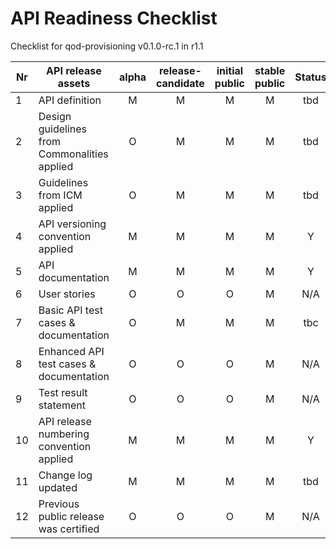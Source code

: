 # API Readiness Checklist

Checklist for qod-provisioning v0.1.0-rc.1 in r1.1

| Nr | API release assets  | alpha | release-candidate |  initial<br>public | stable<br> public | Status | Comments |
|----|----------------------------------------------|:-----:|:-----------------:|:-------:|:------:|:----:|----|
|  1 | API definition                               |   M   |         M         |    M    |    M   | tbd    | (PR) |
|  2 | Design guidelines from Commonalities applied |   O   |         M         |    M    |    M   | tbd  | (PR)  |
|  3 | Guidelines from ICM applied                  |   O   |         M         |    M    |    M   | tbd    |      |
|  4 | API versioning convention applied            |   M   |         M         |    M    |    M   | Y    |      |
|  5 | API documentation                            |   M   |         M         |    M    |    M   | Y    | inline in YAML |
|  6 | User stories                                 |   O   |         O         |    O    |    M   | N/A    | |
|  7 | Basic API test cases & documentation         |   O   |         M         |    M    |    M   | tbc  |  |
|  8 | Enhanced API test cases & documentation      |   O   |         O         |    O    |    M   | N/A  | link |
|  9 | Test result statement                        |   O   |         O         |    O    |    M   | N/A  |      |
| 10 | API release numbering convention applied     |   M   |         M         |    M    |    M   | Y    |      |
| 11 | Change log updated                           |   M   |         M         |    M    |    M   | tbd  | /CHANGELOG.md |
| 12 | Previous public release was certified        |   O   |         O         |    O    |    M   | N/A    |      |
